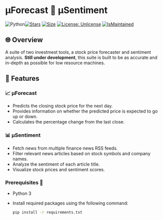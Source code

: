 # µForecast  🤝 µSentiment

![Python](https://img.shields.io/badge/Python-3776AB?style=flat&logo=python&logoColor=white)[![Stars](https://img.shields.io/github/stars/bugsommelier/RapidUnlike.svg?style=flat)](https://github.com/bugsommelier/uForecast/stargazers) [![Size](https://img.shields.io/github/repo-size/bugsommelier/RapidUnlike)](https://github.com/bugsommelier/uForecast) [![License: Unlicense](https://img.shields.io/badge/license-Unlicense-blue.svg)](https://unlicense.org) [![IsMaintained](https://img.shields.io/badge/Maintained%3F-yes-green.svg)](https://github.com/bugsommelier/uForecast/activity)

## 🌐 Overview

A suite of two investmest tools, a stock price forecaster and sentiment analysis.  **Still under development**,  this suite is built to be as accurate and in-depth as possible for low resource machines.

## 🚀 Features 

### 📈 µForecast

- Predicts the closing stock price for the next day.
- Provides information on whether the predicted price is expected to go up or down.
- Calculates the percentage change from the last close.

### 📊 µSentiment

- Fetch news from multiple finance news RSS feeds.
- Filter relevant news articles based on stock symbols and company names.
- Analyze the sentiment of each article title.
- Visualize stock prices and sentiment scores.

### Prerequisites 🔧

- Python 3

- Install required packages using the following command:

  ```bash
  pip install -r requirements.txt
  ```